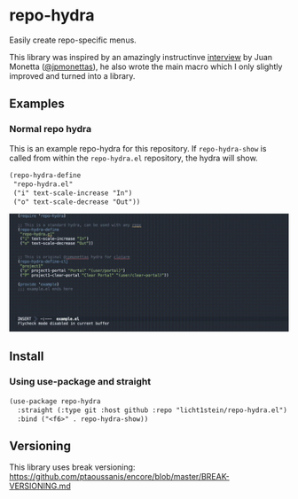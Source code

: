# repo-hydra
Easily create repo-specific menus.

This library was inspired by an amazingly instructinve [interview](https://www.youtube.com/watch?v=2nH59edD5Uo) by Juan Monetta ([@jpmonettas](https://github.com/jpmonettas)), he also wrote the main macro which I only slightly improved and turned into a library.

## Examples
### Normal repo hydra
This is an example repo-hydra for this repository. If `repo-hydra-show` is called from within the `repo-hydra.el` repository, the hydra will show.
```elisp
(repo-hydra-define
 "repo-hydra.el"
 ("i" text-scale-increase "In")
 ("o" text-scale-decrease "Out"))
 ```
 
  ![](./example/demo-1.gif)
 

## Install

### Using use-package and straight
```elisp
(use-package repo-hydra
  :straight (:type git :host github :repo "licht1stein/repo-hydra.el")
  :bind ("<f6>" . repo-hydra-show))
```


## Versioning
This library uses break versioning: https://github.com/ptaoussanis/encore/blob/master/BREAK-VERSIONING.md
